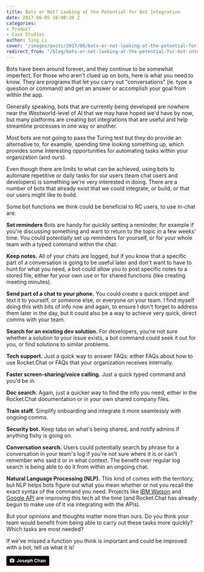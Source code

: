 ```yaml
---
title: Bots or Not? Looking at the Potential for Bot Integration
date: 2017-06-05 16:08:20 Z
categories:
- Product
- Case Studies
author: Sing Li
cover: "/images/posts/2017/06/bots-or-not-looking-at-the-potential-for-bot-integration/cover-bot.jpg"
redirect_from: "/blog/bots-or-not-looking-at-the-potential-for-bot-integration"
---
```


Bots have been around forever, and they continue to be somewhat imperfect. For those who aren't clued up on bots, here is what you need to know. They are programs that let you carry out "conversations" (ie. type a question or command) and get an answer or accomplish your goal from within the app.


Generally speaking, bots that are currently being developed are nowhere near the Westworld-level of AI that we may have hoped we'd have by now, but many platforms are creating bot integrations that are useful and help streamline processes in one way or another.

Most bots are not going to pass the Turing test but they do provide an alternative to, for example, spending time looking something up, which provides some interesting opportunities for automating tasks within your organization (and ours).

Even though there are limits to what can be achieved, using bots to automate repetitive or daily tasks for our users (team chat users and developers) is something we're very interested in doing. There are a number of bots that already exist that we could integrate, or build, or that our users might like to build.

Some bot functions we think could be beneficial to RC users, to use in-chat are:

**Set reminders** Bots are handy for quickly setting a reminder, for example if you're discussing something and want to return to the topic in a few weeks' time. You could potentially set up reminders for yourself, or for your whole team with a typed command within the chat.

**Keep notes.** All of your chats are logged, but if you know that a specific part of a conversation is going to be useful later and don't want to have to hunt for what you need, a bot could allow you to post specific notes to a stored file, either for your own use or for shared functions (like creating meeting minutes).

**Send part of a chat to your phone.** You could create a quick snippet and text it to yourself, or someone else, or everyone on your team. I find myself doing this with bits of info now and again, to ensure I don't forget to address them later in the day, but it could also be a way to achieve very quick, direct comms with your team.

**Search for an existing dev solution.** For developers, you're not sure whether a solution to your issue exists, a bot command could seek it out for you, or find solutions to similar problems.

**Tech support.** Just a quick way to answer FAQs: either FAQs about how to use Rocket.Chat or FAQs that your organization receives internally.

**Faster screen-sharing/voice calling.** Just a quick typed command and you'd be in.

**Doc search**. Again, just a quicker way to find the info you need, either in the Rocket.Chat documentation or in your own shared company files.

**Train staff.** Simplify onboarding and integrate it more seamlessly with ongoing comms.

**Security bot.** Keep tabs on what's being shared, and notify admins if anything fishy is going on.

**Conversation search.** Users could potentially search by phrase for a conversation in your team's log if you're not sure where it is or can't remember who said it or in what context. The benefit over regular log search is being able to do it from within an ongoing chat. 

**Natural Language Processing (NLP).** This kind of comes with the territory, but NLP helps bots figure out what you mean whether or not you recall the exact syntax of the command you need. Projects like [IBM Watson](https://www.ibm.com/watson/developercloud/nl-classifier.html) and [Google API](https://cloud.google.com/natural-language/) are improving this tech all the time (and Rocket.Chat has already begun to make use of it via integrating with the APIs).  

But your opinions and thoughts matter more than ours. Do you think your team would benefit from being able to carry out these tasks more quickly? Which tasks are most needed?

If we've missed a function you think is important and could be improved with a bot, tell us what it is!

<a style="background-color:black;color:white;text-decoration:none;padding:4px 6px;font-family:-apple-system, BlinkMacSystemFont, &quot;San Francisco&quot;, &quot;Helvetica Neue&quot;, Helvetica, Ubuntu, Roboto, Noto, &quot;Segoe UI&quot;, Arial, sans-serif;font-size:12px;font-weight:bold;line-height:1.2;display:inline-block;border-radius:3px;" href="https://unsplash.com/@yulokchan?utm_medium=referral&amp;utm_campaign=photographer-credit&amp;utm_content=creditBadge" target="_blank" rel="noopener noreferrer" title="Download free do whatever you want high-resolution photos from Joseph Chan"><span style="display:inline-block;padding:2px 3px;"><svg xmlns="http://www.w3.org/2000/svg" style="height:12px;width:auto;position:relative;vertical-align:middle;top:-1px;fill:white;" viewBox="0 0 32 32"><title>unsplash-logo</title><path d="M20.8 18.1c0 2.7-2.2 4.8-4.8 4.8s-4.8-2.1-4.8-4.8c0-2.7 2.2-4.8 4.8-4.8 2.7.1 4.8 2.2 4.8 4.8zm11.2-7.4v14.9c0 2.3-1.9 4.3-4.3 4.3h-23.4c-2.4 0-4.3-1.9-4.3-4.3v-15c0-2.3 1.9-4.3 4.3-4.3h3.7l.8-2.3c.4-1.1 1.7-2 2.9-2h8.6c1.2 0 2.5.9 2.9 2l.8 2.4h3.7c2.4 0 4.3 1.9 4.3 4.3zm-8.6 7.5c0-4.1-3.3-7.5-7.5-7.5-4.1 0-7.5 3.4-7.5 7.5s3.3 7.5 7.5 7.5c4.2-.1 7.5-3.4 7.5-7.5z"></path></svg></span><span style="display:inline-block;padding:2px 3px;">Joseph Chan</span></a>
